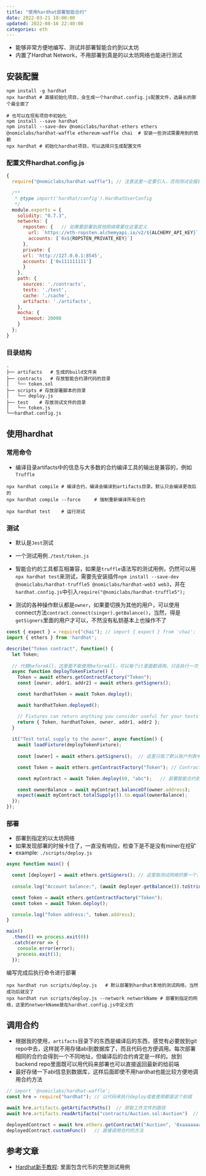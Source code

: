 ```yaml
---
title: "使用hardhat部署智能合约"
date: 2022-03-21 18:00:00
updated: 2022-08-16 22:40:00
categories: eth
---
```


- 能够非常方便地编写、测试并部署智能合约到以太坊
- 内置了Hardhat Network，不用部署到真是的以太坊网络也能进行测试

## 安装配置

```shell
npm install -g hardhat
npx hardhat	# 直接初始化项目，会生成一个hardhat.config.js配置文件，选最长的那个最全面了

# 也可以在现有项目中初始化
npm install --save hardhat
npm install --save-dev @nomiclabs/hardhat-ethers ethers @nomiclabs/hardhat-waffle ethereum-waffle chai	# 安装一些测试需要用到的依赖
npx hardhat	# 初始化hardhat项目，可以选择只生成配置文件
```

<!--more-->

### 配置文件hardhat.config.js

```javascript
{
  require("@nomiclabs/hardhat-waffle");	// 注意这里一定要引入，否则测试会报错，默认的配置文件中没有这个

  /**
   * @type import('hardhat/config').HardhatUserConfig
   */
  module.exports = {
    solidity: "0.7.3",
    networks: {
      reposten: {	// 如果要部署到其他网络需要在这里定义
      	url: `https://eth-ropsten.alchemyapi.io/v2/${ALCHEMY_API_KEY}`,
      	accounts: [`0x${ROPSTEN_PRIVATE_KEY}`]
      },
      private: {
      url: 'http://127.0.0.1:8545',
      accounts: ['0x111111111']
      }
    },
    path: {
      sources: './contracts',
      tests: './test',
      cache: './cache',
      artifacts: './artifacts',
    },
    mocha: {
      timeout: 20000
    }
  };
}
```

### 目录结构

```shell
.
├── artifacts	# 生成的build文件夹
├── contracts	# 存放智能合约源代码的目录
│   └── token.sol
├── scripts	# 存放部署脚本的目录
│   └── deploy.js
├── test	# 存放测试文件的目录
│   └── token.js
└──hardhat.config.js
```

## 使用hardhat

### 常用命令

- 编译目录artifacts中的信息与大多数的合约编译工具的输出是兼容的，例如`Truffle`

```shell
npx hardhat compile	# 编译合约，编译会编译到artifacts目录。默认只会编译更改后的
npx hardhat compile --force 	# 强制重新编译所有合约

npx hardhat test	# 运行测试
```

### 测试

- 默认是`Jest`测试

- 一个测试用例`./test/token.js`
- 智能合约的工具都互相兼容，如果是`truffle`语法写的测试用例，仍然可以用`npx hardhat test`来测试，需要先安装插件`npm install --save-dev @nomiclabs/hardhat-truffle5 @nomiclabs/hardhat-web3 web3`，并在`hardhat.config.js`中引入`require("@nomiclabs/hardhat-truffle5");`
- 测试的各种操作默认都是`owner`，如果要切换为其他的用户，可以使用connect方法`contract.connect(singer).getBalance()`，当然，得是`getSigners`里面的用户才可以，不然没有私钥基本上也操作不了

```javascript
const { expect } = require("chai");	// import { expect } from 'chai';
import { ethers } from 'hardhat';

describe("Token contract", function() {
  let Token;
  
  // 代替beforeAll，这里面不能使用beforeAll，可以每个it里面都调用，只会执行一次
  async function deployTokenFixture() {
    Token = await ethers.getContractFactory("Token");
    const [owner, addr1, addr2] = await ethers.getSigners();

    const hardhatToken = await Token.deploy();

    await hardhatToken.deployed();

    // Fixtures can return anything you consider useful for your tests
    return { Token, hardhatToken, owner, addr1, addr2 };
  }
  
  it("Test total supply to the owner", async function() {
    await loadFixture(deployTokenFixture);
    
    const [owner] = await ethers.getSigners();	// 这里只取了默认账户列表中的第一个账户，它也是默认的智能合约的owner

    const Token = await ethers.getContractFactory("Token");	// ContractFactory就是一个部署智能合约的工厂方法，这里并没有实际部署

    const myContract = await Token.deploy(60, "abc");	// 部署智能合约到hardhat本地的测试网络，可以将参数传递给构造函数

    const ownerBalance = await myContract.balanceOf(owner.address);
    expect(await myContract.totalSupply()).to.equal(ownerBalance);
  });
});
```

### 部署

- 部署到指定的以太坊网络
- 如果发现部署的时候卡住了，一直没有响应，检查下是不是没有miner在挖矿
- example: `./scripts/deploy.js`

```javascript
async function main() {

  const [deployer] = await ethers.getSigners();	// 这里取测试网络的第一个，当然也可以自己给一个地址
  
  console.log("Account balance:", (await deployer.getBalance()).toString());

  const Token = await ethers.getContractFactory("Token");
  const token = await Token.deploy();

  console.log("Token address:", token.address);
}

main()
  .then(() => process.exit(0))
  .catch(error => {
    console.error(error);
    process.exit(1);
  });
```

编写完成后执行命令进行部署

```shell
npx hardhat run scripts/deploy.js	# 默认部署到hardhat本地的测试网络，当然成功后就没了
npx hardhat run scripts/deploy.js --network networkName	# 部署到指定的网络，这里的networkName是在hardhat.config.js中定义的
```

## 调用合约

- 根据我的使用，`artifacts`目录下的东西是编译后的东西，感觉有必要放到git repo中去，这样就不用存储abi到数据库了，而且代码也方便调用。每次部署相同的合约会得到一个不同地址，但编译后的合约肯定是一样的。放到backend repo里面既可以用代码来部署也可以直接返回最新的给前端
- 最好存储一下abi信息到数据库，这样后面即使不用hardhat也能比较方便地调用合约方法

```javascript
// import '@nomiclabs/hardhat-waffle';
const hre = require("hardhat");	// 以代码来执行deploy或者使用都是这个前缀

await hre.artifacts.getArtifactPaths()	// 获取工件文件的路径
await hre.artifacts.readArtifacts("contracts/Auction.sol:Auction")	// 获取指定合约的工件的内容

deployedContract = await hre.ethers.getContractAt("Auction", '0xaaaaaaa')	// 直接通过地址获取到部署的智能合约
deployedContract.customFunc()	// 直接调用合约的方法
```

## 参考文章

- [Hardhat新手教程](http://blog.hubwiz.com/2021/02/26/hardhat-beginner-tutorial/): 里面包含代币的完整测试用例